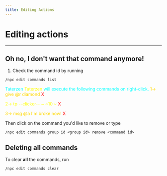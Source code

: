 ```yaml
---
title: Editing Actions
---
```



# Editing actions

---


## Oh no, I don't want that command anymore!

1. Check the command id by running
```
/npc edit commands list
```


<span style="color:aqua">
	Taterzen <span style="color:yellow">Taterzen</span> will execute the following commands on right-click.
</span>

<span style="color:gold">
	1-> give @r diamond <span style="color:red">X</span>
</span>

<span style="color:yellow">2-> tp -\-clicker-\- ~ ~10 ~</span>	<span style="color:red">X</span>

<span style="color:gold">
	3-> msg @a I'm broke now! <span style="color:red">X</span>
</span>


Then click on the command you'd like to remove or type
```
/npc edit commands group id <group id> remove <command id>
```


## Deleting all commands
To clear **all** the commands, run
```
/npc edit commands clear
```
